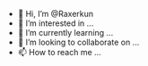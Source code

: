 - 👋 Hi, I’m @Raxerkun
- 👀 I’m interested in ...
- 🌱 I’m currently learning ...
- 💞️ I’m looking to collaborate on ...
- 📫 How to reach me ...

<!---
Raxerkun/Raxerkun is a ✨ special ✨ repository because its `README.md` (this file) appears on your GitHub profile.
You can click the Preview link to take a look at your changes.
--->
